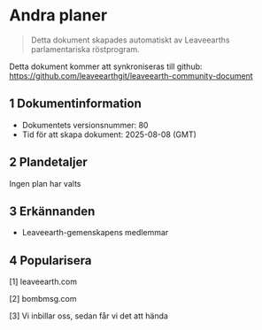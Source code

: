 # Andra planer

>Detta dokument skapades automatiskt av Leaveearths parlamentariska röstprogram.

Detta dokument kommer att synkroniseras till github: https://github.com/leaveearthgit/leaveearth-community-document

## 1 Dokumentinformation

- Dokumentets versionsnummer: 80
- Tid för att skapa dokument: 2025-08-08 (GMT)

## 2 Plandetaljer

Ingen plan har valts

## 3 Erkännanden
* Leaveearth-gemenskapens medlemmar

## 4 Popularisera
[1] leaveearth.com

[2] bombmsg.com

[3] Vi inbillar oss, sedan får vi det att hända
